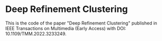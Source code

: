 # Deep Refinement Clustering

This is the code of the paper "Deep Refinement Clustering" published in IEEE Transactions on Multimedia (Early Access) with DOI: 10.1109/TMM.2022.3233249.
